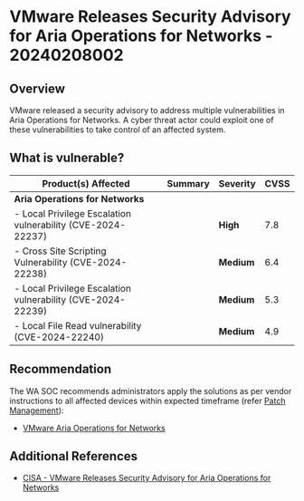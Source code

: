 # VMware Releases Security Advisory for Aria Operations for Networks - 20240208002

## Overview

VMware released a security advisory to address multiple vulnerabilities in Aria Operations for Networks. A cyber threat actor could exploit one of these vulnerabilities to take control of an affected system.

## What is vulnerable?

| Product(s) Affected                                         | Summary | Severity   | CVSS |
| ----------------------------------------------------------- | ------- | ---------- | ---- |
| **Aria Operations for Networks**                            |         |            |      |
| - Local Privilege Escalation vulnerability (CVE-2024-22237) |         | **High**   | 7.8  |
| - Cross Site Scripting Vulnerability (CVE-2024-22238)       |         | **Medium** | 6.4  |
| - Local Privilege Escalation vulnerability (CVE-2024-22239) |         | **Medium** | 5.3  |
| - Local File Read vulnerability (CVE-2024-22240)            |         | **Medium** | 4.9  |

## Recommendation

The WA SOC recommends administrators apply the solutions as per vendor instructions to all affected devices within expected timeframe (refer [Patch Management](../guidelines/patch-management.md)):

- [VMware Aria Operations for Networks](https://www.vmware.com/security/advisories/VMSA-2024-0002.html)

## Additional References

- [CISA - VMware Releases Security Advisory for Aria Operations for Networks](https://www.cisa.gov/news-events/alerts/2024/02/07/vmware-releases-security-advisory-aria-operations-networks)
